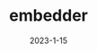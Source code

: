 ---
title: "embedder"
description: "Portfolio Site for Wolf9466"
date: '2023-1-15'
link: 'https://github.com/waveringana/embedder'
screenshot: 'embedder.png'
layout: 'portfolio'
featured: true
weight: 2
---